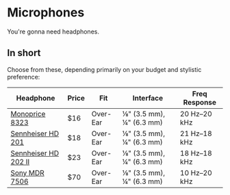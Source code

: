Microphones
=======

You're gonna need headphones.

## In short

Choose from these, depending primarily on your budget and stylistic preference:

| Headphone            | Price | Fit      | Interface                | Freq Response |
| --                   | --    | --       | --                       | --            |
| [Monoprice 8323](https://www.monoprice.com/product?p_id=8323)       | $16   | Over-Ear | ⅛" (3.5 mm), ¼" (6.3 mm) | 20 Hz–20 kHz  |
| [Sennheiser HD 201](http://www.amazon.com/dp/B0007XJSQC)    | $18   | Over-Ear | ⅛" (3.5 mm), ¼" (6.3 mm) | 21 Hz–18 kHz  |
| [Sennheiser HD 202 II](http://www.amazon.com/dp/B003LPTAYI/) | $23   | Over-Ear | ⅛" (3.5 mm), ¼" (6.3 mm) | 18 Hz–18 kHz  |
| [Sony MDR 7506](http://www.amazon.com/dp/B000AJIF4E)        | $70   | Over-Ear | ⅛" (3.5 mm), ¼" (6.3 mm) | 10 Hz–20 kHz  |
